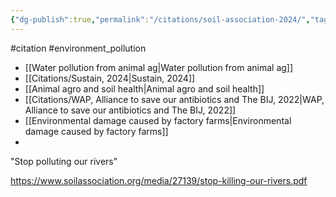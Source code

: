 ```yaml
---
{"dg-publish":true,"permalink":"/citations/soil-association-2024/","tags":["#citation","#environment_pollution"],"created":"2024-08-28T14:05:29.819+01:00","updated":"2025-10-23T08:10:29.846+01:00"}
---
```


#citation #environment_pollution 

- [[Water pollution from animal ag\|Water pollution from animal ag]]
- [[Citations/Sustain, 2024\|Sustain, 2024]]
- [[Animal agro and soil health\|Animal agro and soil health]]
- [[Citations/WAP, Alliance to save our antibiotics and The BIJ, 2022\|WAP, Alliance to save our antibiotics and The BIJ, 2022]]
- [[Environmental damage caused by factory farms\|Environmental damage caused by factory farms]]
- 

"Stop polluting our rivers"

https://www.soilassociation.org/media/27139/stop-killing-our-rivers.pdf




